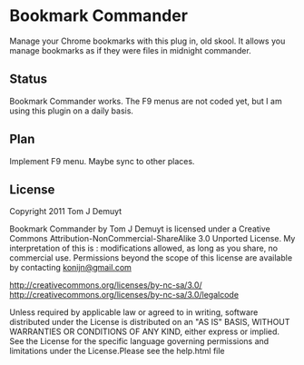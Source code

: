 Bookmark Commander==================Manage your Chrome bookmarks with this plug in, old skool. It allows you manage bookmarks as if they were files in midnight commander.Status------Bookmark Commander works. The F9 menus are not coded yet, but I am using this plugin on a daily basis.Plan----Implement F9 menu. Maybe sync to other places.License -------Copyright 2011 Tom J DemuytBookmark Commander by Tom J Demuyt is licensed under a Creative Commons Attribution-NonCommercial-ShareAlike 3.0 Unported License.My interpretation of this is : modifications allowed, as long as you share, no commercial use.Permissions beyond the scope of this license are available by contacting konijn@gmail.com   http://creativecommons.org/licenses/by-nc-sa/3.0/   http://creativecommons.org/licenses/by-nc-sa/3.0/legalcodeUnless required by applicable law or agreed to in writing, softwaredistributed under the License is distributed on an "AS IS" BASIS,WITHOUT WARRANTIES OR CONDITIONS OF ANY KIND, either express or implied.See the License for the specific language governing permissions andlimitations under the License.Please see the help.html file